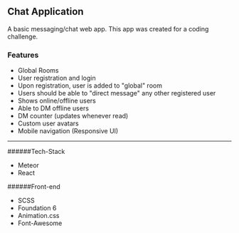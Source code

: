Chat Application
---------------

A basic messaging/chat web app. This app was created for a coding challenge. 


### Features
* Global Rooms
* User registration and login
* Upon registration, user is added to "global" room
* Users should be able to "direct message" any other registered user
* Shows online/offline users
* Able to DM offline users
* DM counter (updates whenever read)
* Custom user avatars
* Mobile navigation (Responsive UI)

---------------

######Tech-Stack
* Meteor
* React

######Front-end
* SCSS
* Foundation 6
* Animation.css
* Font-Awesome
